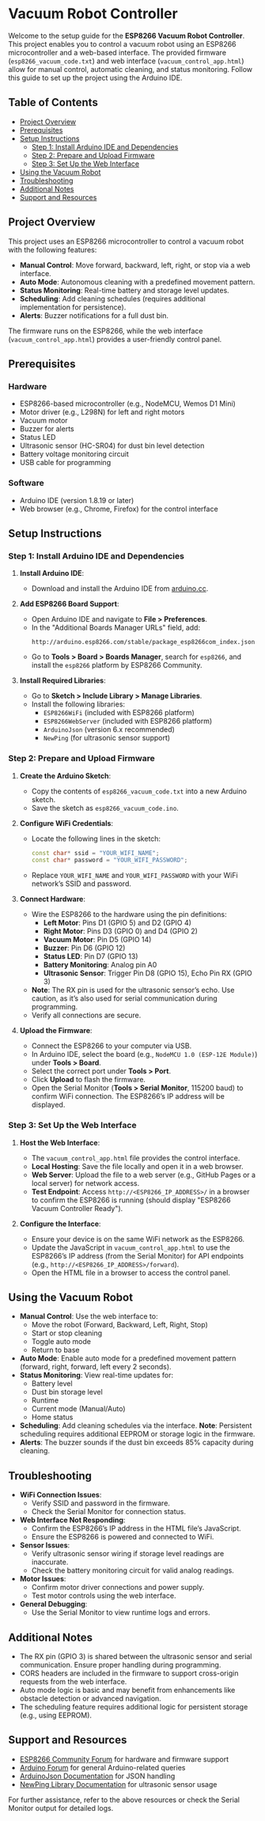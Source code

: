 # Vacuum Robot Controller

Welcome to the setup guide for the **ESP8266 Vacuum Robot Controller**. This project enables you to control a vacuum robot using an ESP8266 microcontroller and a web-based interface. The provided firmware (`esp8266_vacuum_code.txt`) and web interface (`vacuum_control_app.html`) allow for manual control, automatic cleaning, and status monitoring. Follow this guide to set up the project using the Arduino IDE.

## Table of Contents
- [Project Overview](#project-overview)
- [Prerequisites](#prerequisites)
- [Setup Instructions](#setup-instructions)
  - [Step 1: Install Arduino IDE and Dependencies](#step-1-install-arduino-ide-and-dependencies)
  - [Step 2: Prepare and Upload Firmware](#step-2-prepare-and-upload-firmware)
  - [Step 3: Set Up the Web Interface](#step-3-set-up-the-web-interface)
- [Using the Vacuum Robot](#using-the-vacuum-robot)
- [Troubleshooting](#troubleshooting)
- [Additional Notes](#additional-notes)
- [Support and Resources](#support-and-resources)

## Project Overview
This project uses an ESP8266 microcontroller to control a vacuum robot with the following features:

- **Manual Control**: Move forward, backward, left, right, or stop via a web interface.
- **Auto Mode**: Autonomous cleaning with a predefined movement pattern.
- **Status Monitoring**: Real-time battery and storage level updates.
- **Scheduling**: Add cleaning schedules (requires additional implementation for persistence).
- **Alerts**: Buzzer notifications for a full dust bin.

The firmware runs on the ESP8266, while the web interface (`vacuum_control_app.html`) provides a user-friendly control panel.

## Prerequisites

### Hardware
- ESP8266-based microcontroller (e.g., NodeMCU, Wemos D1 Mini)
- Motor driver (e.g., L298N) for left and right motors
- Vacuum motor
- Buzzer for alerts
- Status LED
- Ultrasonic sensor (HC-SR04) for dust bin level detection
- Battery voltage monitoring circuit
- USB cable for programming

### Software
- Arduino IDE (version 1.8.19 or later)
- Web browser (e.g., Chrome, Firefox) for the control interface

## Setup Instructions

### Step 1: Install Arduino IDE and Dependencies
1. **Install Arduino IDE**:
   - Download and install the Arduino IDE from [arduino.cc](https://www.arduino.cc/en/software).

2. **Add ESP8266 Board Support**:
   - Open Arduino IDE and navigate to **File > Preferences**.
   - In the "Additional Boards Manager URLs" field, add:
     ```
     http://arduino.esp8266.com/stable/package_esp8266com_index.json
     ```
   - Go to **Tools > Board > Boards Manager**, search for `esp8266`, and install the `esp8266` platform by ESP8266 Community.

3. **Install Required Libraries**:
   - Go to **Sketch > Include Library > Manage Libraries**.
   - Install the following libraries:
     - `ESP8266WiFi` (included with ESP8266 platform)
     - `ESP8266WebServer` (included with ESP8266 platform)
     - `ArduinoJson` (version 6.x recommended)
     - `NewPing` (for ultrasonic sensor support)

### Step 2: Prepare and Upload Firmware
1. **Create the Arduino Sketch**:
   - Copy the contents of `esp8266_vacuum_code.txt` into a new Arduino sketch.
   - Save the sketch as `esp8266_vacuum_code.ino`.

2. **Configure WiFi Credentials**:
   - Locate the following lines in the sketch:
     ```cpp
     const char* ssid = "YOUR_WIFI_NAME";
     const char* password = "YOUR_WIFI_PASSWORD";
     ```
   - Replace `YOUR_WIFI_NAME` and `YOUR_WIFI_PASSWORD` with your WiFi network’s SSID and password.

3. **Connect Hardware**:
   - Wire the ESP8266 to the hardware using the pin definitions:
     - **Left Motor**: Pins D1 (GPIO 5) and D2 (GPIO 4)
     - **Right Motor**: Pins D3 (GPIO 0) and D4 (GPIO 2)
     - **Vacuum Motor**: Pin D5 (GPIO 14)
     - **Buzzer**: Pin D6 (GPIO 12)
     - **Status LED**: Pin D7 (GPIO 13)
     - **Battery Monitoring**: Analog pin A0
     - **Ultrasonic Sensor**: Trigger Pin D8 (GPIO 15), Echo Pin RX (GPIO 3)
   - **Note**: The RX pin is used for the ultrasonic sensor’s echo. Use caution, as it’s also used for serial communication during programming.
   - Verify all connections are secure.

4. **Upload the Firmware**:
   - Connect the ESP8266 to your computer via USB.
   - In Arduino IDE, select the board (e.g., `NodeMCU 1.0 (ESP-12E Module)`) under **Tools > Board**.
   - Select the correct port under **Tools > Port**.
   - Click **Upload** to flash the firmware.
   - Open the Serial Monitor (**Tools > Serial Monitor**, 115200 baud) to confirm WiFi connection. The ESP8266’s IP address will be displayed.

### Step 3: Set Up the Web Interface
1. **Host the Web Interface**:
   - The `vacuum_control_app.html` file provides the control interface.
   - **Local Hosting**: Save the file locally and open it in a web browser.
   - **Web Server**: Upload the file to a web server (e.g., GitHub Pages or a local server) for network access.
   - **Test Endpoint**: Access `http://<ESP8266_IP_ADDRESS>/` in a browser to confirm the ESP8266 is running (should display "ESP8266 Vacuum Controller Ready").

2. **Configure the Interface**:
   - Ensure your device is on the same WiFi network as the ESP8266.
   - Update the JavaScript in `vacuum_control_app.html` to use the ESP8266’s IP address (from the Serial Monitor) for API endpoints (e.g., `http://<ESP8266_IP_ADDRESS>/forward`).
   - Open the HTML file in a browser to access the control panel.

## Using the Vacuum Robot
- **Manual Control**: Use the web interface to:
  - Move the robot (Forward, Backward, Left, Right, Stop)
  - Start or stop cleaning
  - Toggle auto mode
  - Return to base
- **Auto Mode**: Enable auto mode for a predefined movement pattern (forward, right, forward, left every 2 seconds).
- **Status Monitoring**: View real-time updates for:
  - Battery level
  - Dust bin storage level
  - Runtime
  - Current mode (Manual/Auto)
  - Home status
- **Scheduling**: Add cleaning schedules via the interface. **Note**: Persistent scheduling requires additional EEPROM or storage logic in the firmware.
- **Alerts**: The buzzer sounds if the dust bin exceeds 85% capacity during cleaning.

## Troubleshooting
- **WiFi Connection Issues**:
  - Verify SSID and password in the firmware.
  - Check the Serial Monitor for connection status.
- **Web Interface Not Responding**:
  - Confirm the ESP8266’s IP address in the HTML file’s JavaScript.
  - Ensure the ESP8266 is powered and connected to WiFi.
- **Sensor Issues**:
  - Verify ultrasonic sensor wiring if storage level readings are inaccurate.
  - Check the battery monitoring circuit for valid analog readings.
- **Motor Issues**:
  - Confirm motor driver connections and power supply.
  - Test motor controls using the web interface.
- **General Debugging**:
  - Use the Serial Monitor to view runtime logs and errors.

## Additional Notes
- The RX pin (GPIO 3) is shared between the ultrasonic sensor and serial communication. Ensure proper handling during programming.
- CORS headers are included in the firmware to support cross-origin requests from the web interface.
- Auto mode logic is basic and may benefit from enhancements like obstacle detection or advanced navigation.
- The scheduling feature requires additional logic for persistent storage (e.g., using EEPROM).

## Support and Resources
- [ESP8266 Community Forum](https://www.esp8266.com/) for hardware and firmware support
- [Arduino Forum](https://forum.arduino.cc/) for general Arduino-related queries
- [ArduinoJson Documentation](https://arduinojson.org/) for JSON handling
- [NewPing Library Documentation](https://bitbucket.org/teckel12/arduino-new-ping/wiki/Home) for ultrasonic sensor usage

For further assistance, refer to the above resources or check the Serial Monitor output for detailed logs.
